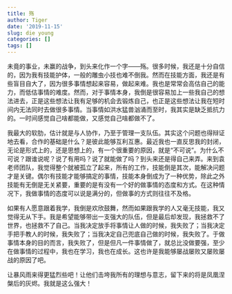 ```yaml
---
title: 殇
author: Tiger
date: '2019-11-15'
slug: die young
categories: []
tags: []
---
```


未竟的事业，未赢的战争，到头来化作一个字——殇。很多时候，我还是十分自信的，因为我有技能护体，一般的雕虫小技也难不倒我。然而在技能方面，我还是有些盲目自大了，因为很多事情想起来容易，做起来难。我也是常常会高估自己的能力，而低估事情的难度。然而，对于事情本身，我倒是很容易加上一些我自己的想法进去，正是这些想法让我有足够的机会去锻炼自己，也正是这些想法让我在短时间内无法同时去做很多事情。当事情如洪水猛兽汹涌而至时，我其实是缺乏抵抗力的。一时间感觉自己啥都能做，又感觉自己啥都做不了。

我最大的软肋，估计就是与人协作，乃至于管理一支队伍。其实这个问题也得辩证地去看，合作的基础是什么？是彼此能够互利互惠。最近我也一直反思我的封闭，无论是形式上的，还是思想上的，有一个很重要的原因，就是“不可说”。为什么不可说？跟谁说呢？说了有用吗？说了就能做了吗？到头来还是得自己来弄。来到袁老师团队，我觉得整个就被孤立了起来，所有的工作，技能倒是其次，能解决问题才是关键。偶尔有技能才能够搞定的事情，技能本身倒成为了一种优势，除此之外技能有无倒是无关紧要，重要的是有没有一个好的做事情的态度和方式。在这种情况下，我做事情的态度可以说是满分的，但做事的方式则往往不及格。

如果有人愿意跟着我学，我倒是欢欣鼓舞，然而如果跟我学的人又毫无技能，我又觉得无从下手。我是希望能够带出一支强大的队伍，但是最后却发现，我拯救不了世界，也拯救不了自己。当我决定放手将事情让人做的时候，我失败了；当我决定手把手教人的时候，我失败了；当我决定自己兜底自己做的时候，我失败了。于做事情本身的目的而言，我失败了，但是但凡一件事情做了，就总比没做要强，至少在做事情的过程中，我也在学习，我也在成长。这也许是我能够屡战屡败又屡败屡战的原因了吧。

让暴风雨来得更猛烈些吧！让他们击垮我所有的理想与意志，留下来的将是凤凰涅槃后的灰烬。我就是这么强大！
